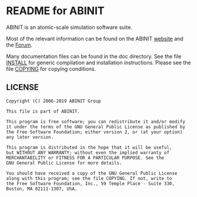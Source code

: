 README for ABINIT
=================

ABINIT is an atomic-scale simulation software suite.

Most of the relevant information can be found on the ABINIT [website](https://www.abinit.org)
and the [Forum](https://forum.abinit.org).

Many documentation files can be found in the doc directory.
See the file [INSTALL](INSTALL) for generic compilation and installation instructions.
Please see the file [COPYING](COPYING) for copying conditions.

## LICENSE

	Copyright (C) 2006-2019 ABINIT Group

	This file is part of ABINIT.

	This program is free software; you can redistribute it and/or modify
	it under the terms of the GNU General Public License as published by
	the Free Software Foundation; either version 2, or (at your option)
	any later version.

	This program is distributed in the hope that it will be useful,
	but WITHOUT ANY WARRANTY; without even the implied warranty of
	MERCHANTABILITY or FITNESS FOR A PARTICULAR PURPOSE. See the
	GNU General Public License for more details.

	You should have received a copy of the GNU General Public License
	along with this program; see the file COPYING. If not, write to
	the Free Software Foundation, Inc., 59 Temple Place - Suite 330,
	Boston, MA 02111-1307, USA.
